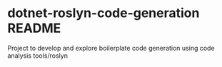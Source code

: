 # dotnet-roslyn-code-generation README

Project to develop and explore boilerplate code generation using code analysis tools/roslyn
